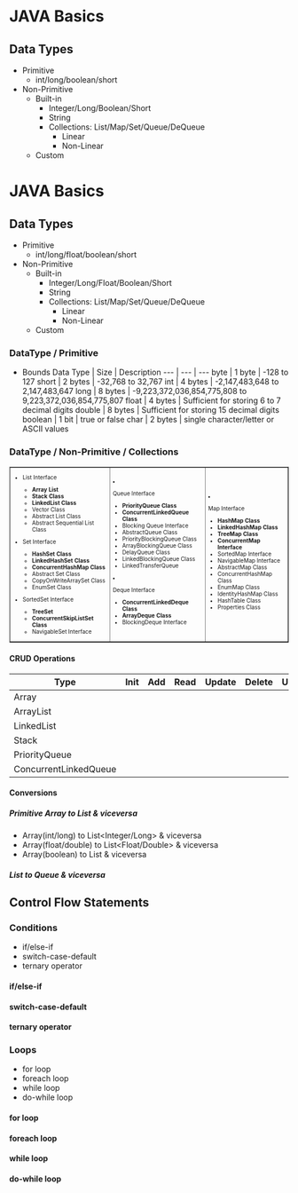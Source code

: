# JAVA Basics

## Data Types
- Primitive
  - int/long/boolean/short
- Non-Primitive
  - Built-in
    - Integer/Long/Boolean/Short
    - String
    - Collections: List/Map/Set/Queue/DeQueue
      - Linear
      - Non-Linear
  - Custom
# JAVA Basics

## Data Types
- Primitive
  - int/long/float/boolean/short
- Non-Primitive
  - Built-in
    - Integer/Long/Float/Boolean/Short
    - String
    - Collections: List/Map/Set/Queue/DeQueue
      - Linear
      - Non-Linear
  - Custom

### DataType / Primitive
- Bounds
 Data Type | Size | Description 
    --- | --- | --- 
    byte | 1 byte | -128 to 127
    short | 2 bytes | -32,768 to 32,767
    int | 4 bytes | -2,147,483,648 to 2,147,483,647
    long | 8 bytes | -9,223,372,036,854,775,808 to 9,223,372,036,854,775,807
    float | 4 bytes | Sufficient for storing 6 to 7 decimal digits
    double | 8 bytes |  Sufficient for storing 15 decimal digits
    boolean | 1 bit | true or false
    char | 2 bytes | single character/letter or ASCII values
 
### DataType / Non-Primitive / Collections
<table border="1" id="tbl_dt_pm_col" class="tbl-dt-pm-col">
  <tr>
    <td>

- List Interface
  - **Array List**
  - **Stack Class**
  - **LinkedList Class**
  - Vector Class
  - Abstract List Class
  - Abstract Sequential List Class
- Set Interface
  - **HashSet Class**
  - **LinkedHashSet Class**
  - **ConcurrentHashMap Class**
  - Abstract Set Class
  - CopyOnWriteArraySet Class
  - EnumSet Class
- SortedSet Interface
  - **TreeSet**
  - **ConcurrentSkipListSet Class**
  - NavigableSet Interface
      &nbsp;
    </td>
    <td>
 
- Queue Interface
  - **PriorityQueue Class**
  - **ConcurrentLinkedQueue Class**
  - Blocking Queue Interface
  - AbstractQueue Class
  - PriorityBlockingQueue Class
  - ArrayBlockingQueue Class
  - DelayQueue Class
  - LinkedBlockingQueue Class
  - LinkedTransferQueue
- Deque Interface
  - **ConcurrentLinkedDeque Class**
  - **ArrayDeque Class**
  - BlockingDeque Interface
      &nbsp;
    </td>
    <td>
 
- Map Interface
  - **HashMap Class**
  - **LinkedHashMap Class**
  - **TreeMap Class**
  - **ConcurrentMap Interface**
  - SortedMap Interface
  - NavigableMap Interface
  - AbstractMap Class
  - ConcurrentHashMap Class
  - EnumMap Class
  - IdentityHashMap Class
  - HashTable Class
  - Properties Class
      &nbsp;
    </td>
  </tr>
</table>





#### CRUD Operations
Type | Init | Add | Read | Update | Delete | Usage | Avoid
--- | --- | --- | --- | --- | --- | --- | ---
Array |  |  |  |  |  |  | 
ArrayList |  |  |  |  |   |  | 
LinkedList |  |  |  |  |   |  | 
Stack |  |  |  |  |   |  | 
PriorityQueue |  |  |  |  |   |  | 
ConcurrentLinkedQueue |  |  |  |  |   |  | 

#### Conversions
##### Primitive Array to List & viceversa
- Array(int/long) to List<Integer/Long> & viceversa
- Array(float/double) to List<Float/Double> & viceversa
- Array(boolean) to List<Boolean> & viceversa

##### List to Queue & viceversa


## Control Flow Statements

### Conditions
- if/else-if
- switch-case-default
- ternary operator
#### if/else-if
#### switch-case-default
#### ternary operator

### Loops
- for loop
- foreach loop
- while loop
- do-while loop
#### for loop
#### foreach loop
#### while loop
#### do-while loop

<style>
#tbl_dt_pm_col {font-size:x-small;}
.tbl-dt-pm-col {font-size:x-small;}
</style>
